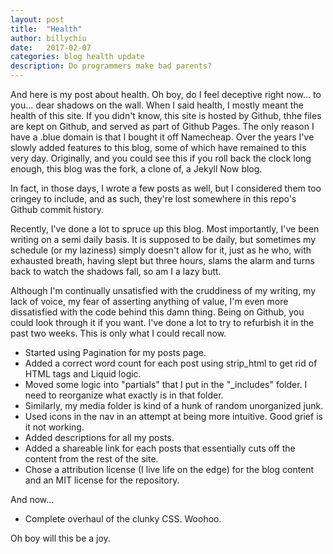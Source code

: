 ```yaml
---
layout: post
title:  "Health"
author: billychiu
date:   2017-02-07
categories: blog health update
description: Do programmers make bad parents?
---
```


And here is my post about health. Oh boy, do I feel deceptive right now... to you... dear shadows on the wall. When I said health, I mostly meant the health of this site. If you didn't know, this site is hosted by Github, thhe files are kept on Github, and served as part of Github Pages. The only reason I have a .blue domain is that I bought it off Namecheap. Over the years I've slowly added features to this blog, some of which have remained to this very day. Originally, and you could see this if you roll back the clock long enough, this blog was the fork, a clone of, a Jekyll Now blog. 

In fact, in those days, I wrote a few posts as well, but I considered them too cringey to include, and as such, they're lost somewhere in this repo's Github commit history.

Recently, I've done a lot to spruce up this blog. Most importantly, I've been writing on a semi daily basis. It is supposed to be daily, but sometimes my schedule (or my laziness) simply doesn't allow for it, just as he who, with exhausted breath, having slept but three hours, slams the alarm and turns back to watch the shadows fall, so am I a lazy butt.

Although I'm continually unsatisfied with the cruddiness of my writing, my lack of voice, my fear of asserting anything of value, I'm even more dissatisfied with the code behind this damn thing. Being on Github, you could look through it if you want. I've done a lot to try to refurbish it in the past two weeks. This is only what I could recall now.

* Started using Pagination for my posts page.
* Added a correct word count for each post using strip_html to get rid of HTML tags and Liquid logic.
* Moved some logic into "partials" that I put in the "_includes" folder. I need to reorganize what exactly is in that folder.
* Similarly, my media folder is kind of a hunk of random unorganized junk.
* Used icons in the nav in an attempt at being more intuitive. Good grief is it not working.
* Added descriptions for all my posts.
* Added a shareable link for each posts that essentially cuts off the content from the rest of the site.
* Chose a attribution license (I live life on the edge) for the blog content and an MIT license for the repository.

And now...

* Complete overhaul of the clunky CSS. Woohoo.

Oh boy will this be a joy.